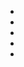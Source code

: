 - [](https://docs.oracle.com/javase/tutorial/essential/environment/security.html)
- [](https://www.elastic.co/guide/en/elasticsearch/reference/current/modules-scripting-security.html#java-security-manager)
- [](https://www.ibm.com/developerworks/cn/java/j-lo-javasecurity/)
- [](http://www.cnblogs.com/youxia/p/java004.html)
- [](https://blog.frankel.ch/java-security-manager/#gsc.tab=0)

